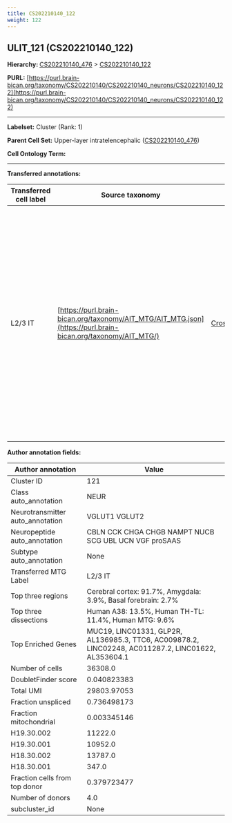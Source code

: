 ```yaml
---
title: CS202210140_122
weight: 122
---
```

## ULIT_121 (CS202210140_122)
<b>Hierarchy: </b>
[CS202210140_476](../CS202210140_476) >
[CS202210140_122](../CS202210140_122)

**PURL:** [https://purl.brain-bican.org/taxonomy/CS202210140/CS202210140_neurons/CS202210140_122](https://purl.brain-bican.org/taxonomy/CS202210140/CS202210140_neurons/CS202210140_122)

---


**Labelset:** Cluster (Rank: 1)

**Parent Cell Set:** Upper-layer intratelencephalic ([CS202210140_476](../CS202210140_476))



**Cell Ontology Term:** 

[MARKER GENES.]: #


---

[TRANSFERRED ANNOTATIONS.]: #


**Transferred annotations:**

| Transferred cell label | Source taxonomy | Source node accession | Algorithm name | Comment |
|------------------------|-----------------|-----------------------|----------------|---------|
|L2/3 IT|[https://purl.brain-bican.org/taxonomy/AIT_MTG/AIT_MTG.json](https://purl.brain-bican.org/taxonomy/AIT_MTG/)|[CrossArea_subclass:58570ade17](https://purl.brain-bican.org/taxonomy/AIT_MTG/CrossArea_subclass_58570ade17)||We performed PCA (50 components) on our full dataset, trained a random forest classifier (scikit-learn, class_ weight=‘balanced’, max_depth=50) on the MTG labels, and then predicted labels for all cells. We labeled each cluster with the mode of its constituent cells if two conditions were met: more than 0.8 of predicted labels matched the mode, and the mean probability of these pre- dictions was greater than 0.8.|

[AUTHOR ANNOTATION FIELDS.]: #


**Author annotation fields:**

| Author annotation | Value |
|-------------------|-------|
|Cluster ID|121|
|Class auto_annotation|NEUR|
|Neurotransmitter auto_annotation|VGLUT1 VGLUT2|
|Neuropeptide auto_annotation|CBLN CCK CHGA CHGB NAMPT NUCB SCG UBL UCN VGF proSAAS|
|Subtype auto_annotation|None|
|Transferred MTG Label|L2/3 IT|
|Top three regions|Cerebral cortex: 91.7%, Amygdala: 3.9%, Basal forebrain: 2.7%|
|Top three dissections|Human A38: 13.5%, Human TH-TL: 11.4%, Human MTG: 9.6%|
|Top Enriched Genes|MUC19, LINC01331, GLP2R, AL136985.3, TTC6, AC009878.2, LINC02248, AC011287.2, LINC01622, AL353604.1|
|Number of cells|36308.0|
|DoubletFinder score|0.040823383|
|Total UMI|29803.97053|
|Fraction unspliced|0.736498173|
|Fraction mitochondrial|0.003345146|
|H19.30.002|11222.0|
|H19.30.001|10952.0|
|H18.30.002|13787.0|
|H18.30.001|347.0|
|Fraction cells from top donor|0.379723477|
|Number of donors|4.0|
|subcluster_id|None|
